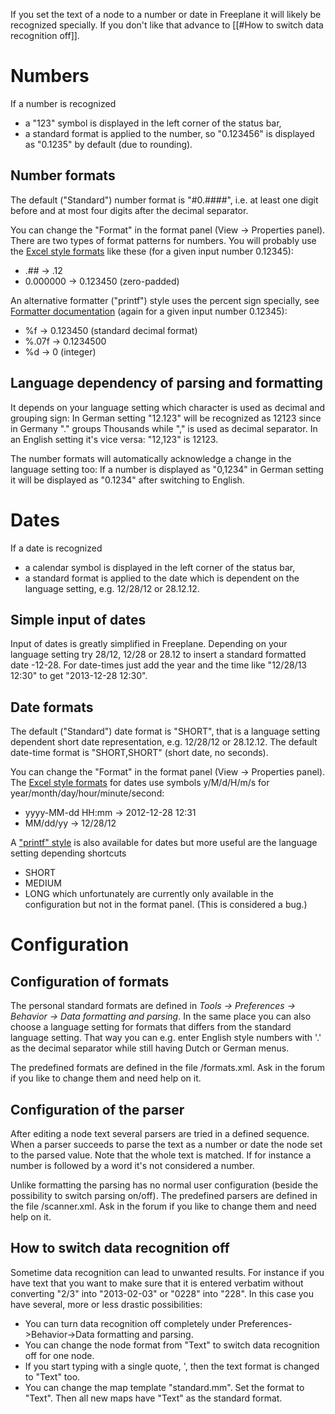 <!-- toc -->

If you set the text of a node to a number or date in Freeplane it will likely be recognized specially. If you don't like that advance to [[#How to switch data recognition off]].

# Numbers
If a number is recognized

* a "123" symbol is displayed in the left corner of the status bar,
* a standard format is applied to the number, so "0.123456" is displayed as "0.1235" by default (due to rounding).

## Number formats
The default ("Standard") number format is "#0.####", i.e. at least one digit before and at most four digits after the decimal separator.

You can change the "Format" in the format panel (View -> Properties panel). There are two types of format patterns for numbers. You will probably use the [Excel style formats](http://www.google.com/search?q=excel+format+number) like these (for a given input number 0.12345):

* .## -> .12
* 0.000000 -> 0.123450 (zero-padded)

An alternative formatter ("printf") style uses the percent sign specially, see [Formatter documentation](http://docs.oracle.com/javase/1.5.0/api/java/util/Formatter.html) (again for a given input number 0.12345):

* %f -> 0.123450 (standard decimal format)
* %.07f -> 0.1234500
* %d -> 0 (integer)

## Language dependency of parsing and formatting
It depends on your language setting which character is used as decimal and grouping sign: In German setting "12.123" will be recognized as 12123 since in Germany "." groups Thousands while "," is used as decimal separator. In an English setting it's vice versa: "12,123" is 12123.

The number formats will automatically acknowledge a change in the language setting too: If a number is displayed as "0,1234" in German setting it will be displayed as "0.1234" after switching to English.

# Dates
If a date is recognized

* a calendar symbol is displayed in the left corner of the status bar,
* a standard format is applied to the date which is dependent on the language setting, e.g. 12/28/12 or 28.12.12.

## Simple input of dates
Input of dates is greatly simplified in Freeplane. Depending on your language setting try 28/12, 12/28 or 28.12 to insert a standard formatted date <currentyear>-12-28. For date-times just add the year and the time like "12/28/13 12:30" to get "2013-12-28 12:30".

## Date formats
The default ("Standard") date format is "SHORT", that is a language setting dependent short date representation, e.g. 12/28/12 or 28.12.12. The default date-time format is "SHORT,SHORT" (short date, no seconds).

You can change the "Format" in the format panel (View -> Properties panel). The [Excel style formats](http://www.google.com/search?q=excel+format+number) for dates use symbols y/M/d/H/m/s for year/month/day/hour/minute/second:

* yyyy-MM-dd HH:mm -> 2012-12-28 12:31
* MM/dd/yy -> 12/28/12

A ["printf" style](http://docs.oracle.com/javase/1.5.0/api/java/util/Formatter.html) is also available for dates but more useful are the language setting depending shortcuts

* SHORT
* MEDIUM
* LONG
which unfortunately are currently only available in the configuration but not in the format panel. (This is considered a bug.)

# Configuration

## Configuration of formats
The personal standard formats are defined in *Tools -> Preferences -> Behavior -> Data formatting and parsing*.
In the same place you can also choose a language setting for formats that differs from the standard language setting. That way you can e.g. enter English style numbers with '.' as the decimal separator while still having Dutch or German menus.

The predefined formats are defined in the file <freeplaneuserdir>/formats.xml. Ask in the forum if you like to change them and need help on it.

## Configuration of the parser
After editing a node text several parsers are tried in a defined sequence. When a parser succeeds to parse the text as a number or date the node set to the parsed value. Note that the whole text is matched. If for instance a number is followed by a word it's not considered a number.

Unlike formatting the parsing has no normal user configuration (beside the possibility to switch parsing on/off). The predefined parsers are defined in the file <freeplaneuserdir>/scanner.xml. Ask in the forum if you like to change them and need help on it.

## How to switch data recognition off
Sometime data recognition can lead to unwanted results. For instance if you have text that you want to make sure that it is entered verbatim without converting "2/3" into "2013-02-03" or "0228" into "228". In this case you have several, more or less drastic possibilities:

* You can turn data recognition off completely under Preferences->Behavior->Data formatting and parsing.
* You can change the node format from "Text" to switch data recognition off for one node.
* If you start typing with a single quote, ', then the text format is changed to "Text" too.
* You can change the map template "standard.mm". Set the format to "Text". Then all new maps have "Text" as the standard format.

